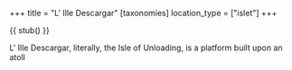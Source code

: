 +++
title = "L' Ille Descargar"
[taxonomies]
location_type = ["islet"]
+++

{{ stub() }}

L' Ille Descargar, literally, the Isle of Unloading, is a platform built upon an atoll